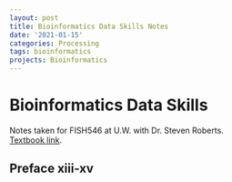 ```yaml
---
layout: post
title: Bioinformatics Data Skills Notes
date: '2021-01-15'
categories: Processing
tags: bioinformatics
projects: Bioinformatics
---
```


# Bioinformatics Data Skills

Notes taken for FISH546 at U.W. with Dr. Steven Roberts.  
[Textbook link](https://www.amazon.com/Bioinformatics-Data-Skills-Reproducible-Research/dp/1449367372/).

## Preface xiii-xv
